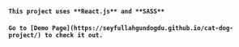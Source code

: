 #### `This project uses **React.js** and **SASS**`
#### `Go to [Demo Page](https://seyfullahgundogdu.github.io/cat-dog-project/) to check it out.`